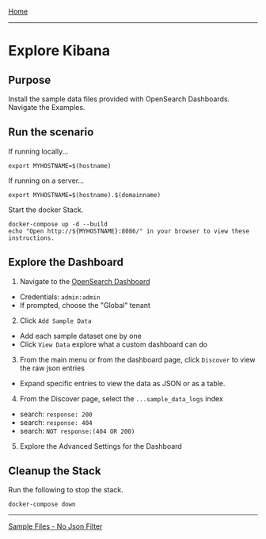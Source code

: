 [Home](../README.md)

---

# Explore Kibana

## Purpose
Install the sample data files provided with OpenSearch Dashboards.  Navigate the Examples.
## Run the scenario

If running locally...

```
export MYHOSTNAME=$(hostname)
```

If running on a server...

```
export MYHOSTNAME=$(hostname).$(domainname)
```

Start the docker Stack.

```
docker-compose up -d --build
echo "Open http://${MYHOSTNAME}:8086/" in your browser to view these instructions.

```
## Explore the Dashboard

1. Navigate to the [OpenSearch Dashboard](http://{{MYHOSTNAME}}:8094)
  - Credentials: `admin:admin`
  - If prompted, choose the "Global" tenant
2. Click `Add Sample Data`
  - Add each sample dataset one by one
  - Click `View Data` explore what a custom dashboard can do
3. From the main menu or from the dashboard page, click `Discover` to view the raw json entries
  - Expand specific entries to view the data as JSON or as a table.
4. From the Discover page, select the `...sample_data_logs` index
  - search: `response: 200`
  - search: `response: 404`
  - search: `NOT response:(404 OR 200)`
5. Explore the Advanced Settings for the Dashboard

## Cleanup the Stack
Run the following to stop the stack.

```
docker-compose down
```

---
[Sample Files - No Json Filter](sample1.md)